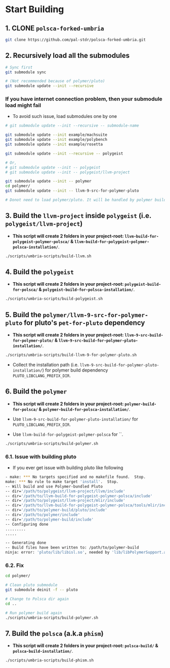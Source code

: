 # Start Building


## 1. CLONE `polsca-forked-umbria`

```sh
git clone https://github.com/pal-stdr/polsca-forked-umbria.git
```


## 2. Recursively load all the submodules

```sh
# Sync first
git submodule sync

# (Not recommended because of polymer/pluto)
git submodule update --init --recursive
```

### If you have internet connection problem, then your submodule load might fail

- To avoid such issue, load submodules one by one

```sh
# git submodule update --init --recursive -- submodule-name

git submodule update --init example/machsuite
git submodule update --init example/polybench
git submodule update --init example/rosetta

git submodule update --init --recursive -- polygeist

# Or,
# git submodule update --init -- polygeist
# git submodule update --init -- polygeist/llvm-project

git submodule update --init -- polymer
cd polymer/
git submodule update --init -- llvm-9-src-for-polymer-pluto

# Donot need to load polymer/pluto. It will be handled by polymer build


```


## 3. Build the `llvm-project` inside `polygeist` (i.e. `polygeist/llvm-project`)

- **This script will create 2 folders in your project-root: `llvm-build-for-polygeist-polymer-polsca/` & `llvm-build-for-polygeist-polymer-polsca-installation/`**.

```sh
./scripts/umbria-scripts/build-llvm.sh
```



## 4. Build the `polygeist`

- **This script will create 2 folders in your project-root: `polygeist-build-for-polsca/` & `polygeist-build-for-polsca-installation/`**.

```sh
./scripts/umbria-scripts/build-polygeist.sh
```



## 5. Build the `polymer/llvm-9-src-for-polymer-pluto` for pluto's `pet-for-pluto` dependency

- **This script will create 2 folders in your project-root: `llvm-9-src-build-for-polymer-pluto/` & `llvm-9-src-build-for-polymer-pluto-installation/`**.

```sh
./scripts/umbria-scripts/build-llvm-9-for-polymer-pluto.sh
```

- Collect the installation path (i.e. `llvm-9-src-build-for-polymer-pluto-installation/`) for polymer build dependency `PLUTO_LIBCLANG_PREFIX_DIR`.



## 6. Build the `polymer`

- **This script will create 2 folders in your project-root: `polymer-build-for-polsca/` & `polymer-build-for-polsca-installation/`**.

- Use `llvm-9-src-build-for-polymer-pluto-installation/` for `PLUTO_LIBCLANG_PREFIX_DIR`.

- Use `llvm-build-for-polygeist-polymer-polsca` for ``.

```sh
./scripts/umbria-scripts/build-polymer.sh
```

### 6.1. Issue with building pluto

- If you ever get issue with building pluto like following

```sh
- make: *** No targets specified and no makefile found.  Stop.
make: *** No rule to make target 'install'.  Stop.
-- Will build and use Polymer-bundled Pluto
-- dir='/path/to/polygeist/llvm-project/llvm/include'
-- dir='/path/to/llvm-build-for-polygeist-polymer-polsca/include'
-- dir='/path/to/polygeist/llvm-project/mlir/include'
-- dir='/path/to/llvm-build-for-polygeist-polymer-polsca/tools/mlir/include'
-- dir='/path/to/polymer-build/pluto/include'
-- dir='/path/to/polymer/include'
-- dir='/path/to/polymer-build/include'
-- Configuring done
.........
.....

-- Generating done
-- Build files have been written to: /path/to/polymer-build
ninja: error: 'pluto/lib/libisl.so', needed by 'lib/libPolymerSupport.a', missing and no known rule to make it

```

### 6.2. Fix

```sh
cd polymer/

# Clean pluto submodule
git submodule deinit -f -- pluto

# Change to Polsca dir again
cd ..

# Run polymer build again
./scripts/umbria-scripts/build-polymer.sh

```



## 7. Build the `polsca` (a.k.a `phism`)

- **This script will create 2 folders in your project-root: `polsca-build/` & `polsca-build-installation/`**.

```sh
./scripts/umbria-scripts/build-phism.sh
```